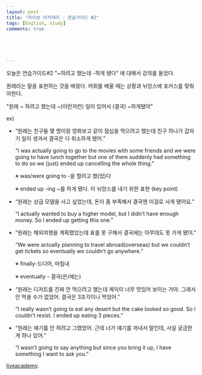 ```yaml
---
layout: post
title: "라이브 아카데미 - 연습가이드 #2"
tags: [English, study]
comments: true





---
```


오늘은 연습가이드#2 "~하려고 했는데 -하게 됐다" 에 대해서 강의를 들었다.

원래라는 말을 표현하는 것을 배웠다. 어휘를 배울 때는 상황과 뉘앙스에 포커스를 맞춰야한다.



"원래 ~ 하려고 했는데 ~(이런저런) 일이 있어서 (결국) ~하게됐어"

ex)

- “원래는 친구들 몇 명이랑 영화보고 같이 점심을 먹으려고 했는데 친구 하나가 갑자기 일이 생겨서 결국은 다 취소하게 됐어.”

  “I was actually going to go to the movies with some friends and we were going to have lunch together but one of them suddenly had something to do so we (just) ended up cancelling the whole thing.”

  ※ was/were going to -을 할려고 했(었)다

  ※ ended up -ing ~를 하게 됐다. 이 뉘앙스를 내기 위한 표현 (key point)

- “원래는 상급 모델을 사고 싶었는데, 돈이 좀 부족해서 결국엔 이걸로 사게 됐어요.”

  “I actually wanted to buy a higher model, but I didn’t have enough money.  So I ended up getting this one.”

- “원래는 해외여행을 계획했었는데 표를 못 구해서 결국에는 아무데도 못 가게 됐어.”

  “We were actually planning to travel abroad(overseas) but we couldn’t get tickets so eventually we couldn’t go anywhere.”



  ※ finally-드디어, 마침내 

  ※ eventually - 결국(은/에는)

- “원래는 디저트를 진짜 안 먹으려고 했는데 케익이 너무 맛있어 보이는 거야. 그래서 안 먹을 수가 없었어. 결국은 3조각이나 먹었어.”

  “I really wasn’t going to eat any desert but the cake looked so good. So l couldn’t resist. I ended up eating 3 pieces.”

- “원래는 얘기를 안 하려고 그랬었어. 근데 너가 얘기를 꺼내서 말인데, 사실 궁금한 게 하나 있어.”

  “I wasn’t going to say anything but since you bring it up, I have something I want to ask you.”﻿


[liveacademy](https://www.youtube.com/watch?v=MvPJLDJ_MW4&list=PLIsIUJcT0HIU3r526hLOSkF3zAw7tqyx8&index=55).


